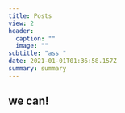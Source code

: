```yaml
---
title: Posts
view: 2
header:
  caption: ""
  image: ""
subtitle: "ass "
date: 2021-01-01T01:36:58.157Z
summary: summary
---
```

## we can!
